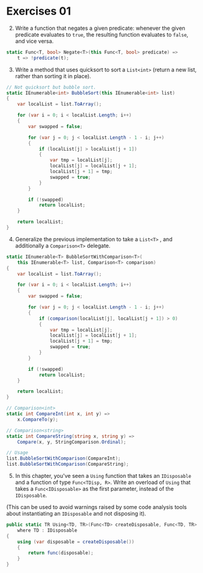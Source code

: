 # Exercises 01

2. Write a function that negates a given predicate: whenever the given predicate
evaluates to `true`, the resulting function evaluates to `false`, and vice versa.

```csharp
static Func<T, bool> Negate<T>(this Func<T, bool> predicate) =>
    t => !predicate(t);
```

3. Write a method that uses quicksort to sort a `List<int>` (return a new list, rather
than sorting it in place).

```csharp
// Not quicksort but bubble sort.
static IEnumerable<int> BubbleSort(this IEnumerable<int> list)
{
    var localList = list.ToArray();

    for (var i = 0; i < localList.Length; i++)
    {
        var swapped = false;

        for (var j = 0; j < localList.Length - 1 - i; j++)
        {
            if (localList[j] > localList[j + 1])
            {
                var tmp = localList[j];
                localList[j] = localList[j + 1];
                localList[j + 1] = tmp;
                swapped = true;
            }
        }

        if (!swapped)
            return localList;
    }

    return localList;
}
```

4. Generalize the previous implementation to take a `List<T>` , and additionally a
`Comparison<T>` delegate.

```csharp
static IEnumerable<T> BubbleSortWithComparison<T>(
    this IEnumerable<T> list, Comparison<T> comparison)
{
    var localList = list.ToArray();

    for (var i = 0; i < localList.Length; i++)
    {
        var swapped = false;

        for (var j = 0; j < localList.Length - 1 - i; j++)
        {
            if (comparison(localList[j], localList[j + 1]) > 0)
            {
                var tmp = localList[j];
                localList[j] = localList[j + 1];
                localList[j + 1] = tmp;
                swapped = true;
            }
        }

        if (!swapped)
            return localList;
    }

    return localList;
}

// Comparison<int>
static int CompareInt(int x, int y) =>
    x.CompareTo(y);

// Comparison<string>
static int CompareString(string x, string y) =>
    Compare(x, y, StringComparison.Ordinal);

// Usage
list.BubbleSortWithComparison(CompareInt);
list.BubbleSortWithComparison(CompareString);
```

5. In this chapter, you've seen a `Using` function that takes an `IDisposable` and a
function of type `Func<TDisp, R>`. Write an overload of `Using` that takes a
`Func<IDisposable>` as the first parameter, instead of the `IDisposable`.

(This can be used to avoid warnings raised by some code analysis tools about instantiating
an `IDisposable` and not disposing it).

```csharp
public static TR Using<TD, TR>(Func<TD> createDisposable, Func<TD, TR> func)
    where TD : IDisposable
{
    using (var disposable = createDisposable())
    {
        return func(disposable);
    }
}
```
